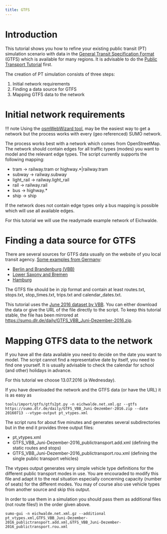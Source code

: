 ```yaml
---
title: GTFS
---
```


# Introduction

This tutorial shows you how to refine your existing public transit (PT) simulation
scenario with data in the [General Transit Specification Format](https://developers.google.com/transit/gtfs) (GTFS)
which is available for many regions. It is advisable to do the
[Public Transport Tutorial](PT_from_OpenStreetMap.md) first.

The creation of PT simulation consists of three steps:

1. Initial network requirements
2. Finding a data source for GTFS
3. Mapping GTFS data to the network

# Initial network requirements

!!! note
    Using the [osmWebWizard tool](OSMWebWizard.md), may be the easiest way to get a network but the process works with every (geo referenced) SUMO network.

The process works best with a network which comes from OpenStreetMap.
The network should contain edges for all traffic types (modes) you want
to model and the relevant edge types. The script currently supports
the following mapping:

- tram -> railway.tram or highway.*|railway.tram
- subway -> railway.subway
- light_rail -> railway.light_rail
- rail -> railway.rail
- bus -> highway.*
- ship -> ship

If the network does not contain edge types only a bus mapping is possible which will use all available edges.

For this tutorial we will use the readymade example network of Eichwalde.

# Finding a data source for GTFS

There are several sources for GTFS data usually on the website of you local
transit agency. [Some examples from Germany](https://gist.github.com/highsource/67d0846029a43ea28dfd90540bacb1ee):

- [Berlin and Brandenburg (VBB)](https://www.vbb.de/unsere-themen/vbbdigital/api-entwicklerinfos/datensaetze)
- [Lower Saxony and Bremen](https://www.vbn.de/service/entwicklerinfos/)
- [Hamburg](https://suche.transparenz.hamburg.de/?q=gtfs)

The GTFS file should be in zip format and contain at least routes.txt, stops.txt, stop_times.txt, trips.txt and calendar_dates.txt.

This tutorial uses the [June 2016 dataset by VBB](https://www.vbb.de/media/download/5068). You can either download the data
or give the URL of the file directly to the script. To keep this tutorial stable, the file has been mirrored at https://sumo.dlr.de/daily/GTFS_VBB_Juni-Dezember-2016.zip.

# Mapping GTFS data to the network

If you have all the data available you need to decide on the date you want to model. The script cannot find a representative date
by itself, you need to find one yourself. It is usually advisable to check the calendar for school (and other) holidays in advance.

For this tutorial we choose 13.07.2016 (a Wednesday).

If you have downloaded the network and the GTFS data (or have the URL) it is as easy as

```
tools/import/gtfs/gtfs2pt.py -n eichwalde.net.xml.gz --gtfs https://sumo.dlr.de/daily/GTFS_VBB_Juni-Dezember-2016.zip --date 20160713 --vtype-output pt_vtypes.xml
```

The script runs for about five minutes and generates several subdirectories but in the end it provides three output files:

- pt_vtypes.xml
- GTFS_VBB_Juni-Dezember-2016_publictransport.add.xml (defining the static routes and stops)
- GTFS_VBB_Juni-Dezember-2016_publictransport.rou.xml (defining the single public transport vehicles)

The vtypes output generates very simple vehicle type definitions for the different public transport modes in use. You are encouraded to modify this file and adapt
it to the real situation especially concerning capacity (number of seats) for the different modes. You may of course also use vehicle types from another source and skip this output.

In order to use them in a simulation you should pass them as additional files (not route files!) in the order given above.

```
sumo-gui -n eichwalde.net.xml.gz --additional pt_vtypes.xml,GTFS_VBB_Juni-Dezember-2016_publictransport.add.xml,GTFS_VBB_Juni-Dezember-2016_publictransport.rou.xml
```
